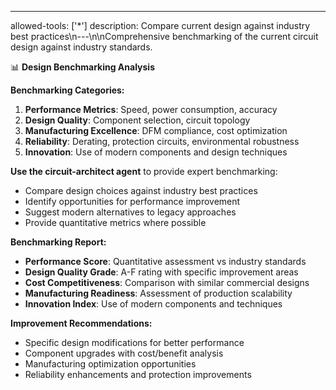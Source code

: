 ---
allowed-tools: ['*']
description: Compare current design against industry best practices\n---\n\nComprehensive benchmarking of the current circuit design against industry standards.

📊 **Design Benchmarking Analysis**

**Benchmarking Categories:**
1. **Performance Metrics**: Speed, power consumption, accuracy
2. **Design Quality**: Component selection, circuit topology
3. **Manufacturing Excellence**: DFM compliance, cost optimization
4. **Reliability**: Derating, protection circuits, environmental robustness
5. **Innovation**: Use of modern components and design techniques

**Use the circuit-architect agent** to provide expert benchmarking:
- Compare design choices against industry best practices
- Identify opportunities for performance improvement
- Suggest modern alternatives to legacy approaches
- Provide quantitative metrics where possible

**Benchmarking Report:**
- **Performance Score**: Quantitative assessment vs industry standards
- **Design Quality Grade**: A-F rating with specific improvement areas
- **Cost Competitiveness**: Comparison with similar commercial designs
- **Manufacturing Readiness**: Assessment of production scalability
- **Innovation Index**: Use of modern components and techniques

**Improvement Recommendations:**
- Specific design modifications for better performance
- Component upgrades with cost/benefit analysis
- Manufacturing optimization opportunities
- Reliability enhancements and protection improvements